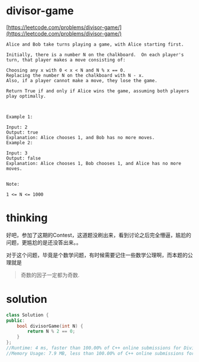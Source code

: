 # divisor-game

[https://leetcode.com/problems/divisor-game/](https://leetcode.com/problems/divisor-game/)

```
Alice and Bob take turns playing a game, with Alice starting first.

Initially, there is a number N on the chalkboard.  On each player's turn, that player makes a move consisting of:

Choosing any x with 0 < x < N and N % x == 0.
Replacing the number N on the chalkboard with N - x.
Also, if a player cannot make a move, they lose the game.

Return True if and only if Alice wins the game, assuming both players play optimally.



Example 1:

Input: 2
Output: true
Explanation: Alice chooses 1, and Bob has no more moves.
Example 2:

Input: 3
Output: false
Explanation: Alice chooses 1, Bob chooses 1, and Alice has no more moves.


Note:

1 <= N <= 1000
```

# thinking

好吧，参加了这期的Contest，这道题没刷出来，看到讨论之后完全懵逼，尴尬的问题，更尴尬的是还没答出来。。

对于这个问题，毕竟是个数学问题，有时候需要记住一些数学公理啊，而本题的公理就是

> 奇数的因子一定都为奇数.

# solution

```c++
class Solution {
public:
    bool divisorGame(int N) {
        return N % 2 == 0;
    }
};
//Runtime: 4 ms, faster than 100.00% of C++ online submissions for Divisor Game.
//Memory Usage: 7.9 MB, less than 100.00% of C++ online submissions for Divisor Game.
```
